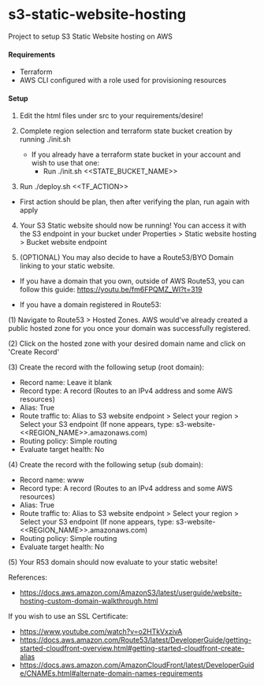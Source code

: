 # s3-static-website-hosting

Project to setup S3 Static Website hosting on AWS

#### Requirements

- Terraform
- AWS CLI configured with a role used for provisioning resources

#### Setup

1. Edit the html files under src to your requirements/desire!

2. Complete region selection and terraform state bucket creation by running ./init.sh

   - If you already have a terraform state bucket in your account and wish to use that one:
     - Run ./init.sh <<STATE_BUCKET_NAME>>

3. Run ./deploy.sh <<TF_ACTION>>

- First action should be plan, then after verifying the plan, run again with apply

4. Your S3 Static website should now be running! You can access it with the S3 endpoint in your bucket under Properties > Static website hosting > Bucket website endpoint

5. (OPTIONAL) You may also decide to have a Route53/BYO Domain linking to your static website.

- If you have a domain that you own, outside of AWS Route53, you can follow this guide:
  https://youtu.be/fm6FPQMZ_WI?t=319

- If you have a domain registered in Route53:

(1) Navigate to Route53 > Hosted Zones. AWS would've already created a public hosted zone for you once your domain was successfully registered.

(2) Click on the hosted zone with your desired domain name and click on 'Create Record'

(3) Create the record with the following setup (root domain):

- Record name: Leave it blank
- Record type: A record (Routes to an IPv4 address and some AWS resources)
- Alias: True
- Route traffic to: Alias to S3 website endpoint > Select your region > Select your S3 endpoint (If none appears, type: s3-website-<<REGION_NAME>>.amazonaws.com)
- Routing policy: Simple routing
- Evaluate target health: No

(4) Create the record with the following setup (sub domain):

- Record name: www
- Record type: A record (Routes to an IPv4 address and some AWS resources)
- Alias: True
- Route traffic to: Alias to S3 website endpoint > Select your region > Select your S3 endpoint (If none appears, type: s3-website-<<REGION_NAME>>.amazonaws.com)
- Routing policy: Simple routing
- Evaluate target health: No

(5) Your R53 domain should now evaluate to your static website!

References:

- https://docs.aws.amazon.com/AmazonS3/latest/userguide/website-hosting-custom-domain-walkthrough.html

If you wish to use an SSL Certificate:

- https://www.youtube.com/watch?v=o2HTkVxzivA
- https://docs.aws.amazon.com/Route53/latest/DeveloperGuide/getting-started-cloudfront-overview.html#getting-started-cloudfront-create-alias
- https://docs.aws.amazon.com/AmazonCloudFront/latest/DeveloperGuide/CNAMEs.html#alternate-domain-names-requirements
